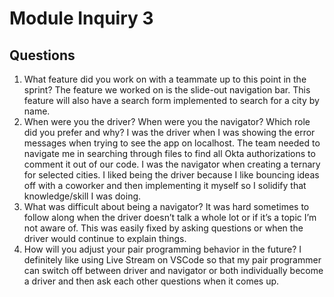 # Module Inquiry 3

## Questions

1. What feature did you work on with a teammate up to this point in the sprint?
    The feature we worked on is the slide-out navigation bar. This feature will also have a search form implemented to search for a city by name.
2. When were you the driver? When were you the navigator? Which role did you prefer and why?
    I was the driver when I was showing the error messages when trying to see the app on localhost. The team needed to navigate me in searching through files to find all Okta authorizations to comment it out of our code. I was the navigator when creating a ternary for selected cities. I liked being the driver because I like bouncing ideas off with a coworker and then implementing it myself so I solidify that knowledge/skill I was doing.
3. What was difficult about being a navigator?
    It was hard sometimes to follow along when the driver doesn’t talk a whole lot or if it’s a topic I’m not aware of. This was easily fixed by asking questions or when the driver would continue to explain things.
4. How will you adjust your pair programming behavior in the future?
    I definitely like using Live Stream on VSCode so that my pair programmer can switch off between driver and navigator or both individually become a driver and then ask each other questions when it comes up.